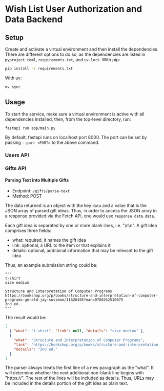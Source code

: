 # Wish List User Authorization and Data Backend

## Setup

Create and activate a virtual environment and then install the dependencies.
There are different options to do so, as the dependencies are listed in `pyproject.toml`, `requirements.txt`, and `uv.lock`.
With pip:

```bash
pip install -r requirements.txt
```

With [uv](https://docs.astral.sh/uv/guides/projects/):

```bash
uv sync
```

## Usage

To start the service, make sure a virtual environment is active with all dependencies installed, then, from the top-level directory, run:

```bash
fastapi run app/main.py
```

By default, fastapi runs on localhost port 8000.
The port can be set by passing `--port <PORT>` to the above command.

### Users API

### Gifts API

#### Parsing Text into Multiple Gifts

- Endpoint: `/gifts/parse-text`
- Method: POST

The data returned is an object with the key `data` and a value that is the JSON array of parsed gift ideas.
Thus, in order to access the JSON array in a response provided via the Fetch API, one would use `response.data.data`.

Each gift idea is separated by one or more blank lines, i.e. "\n\n".
A gift idea comprises three fields:

- what: required, it names the gift idea
- link: optional, a URL to the item or that explains it
- details: optional, additional information that may be relevant to the gift idea

Thus, an example submission string could be:

```
"""
t-shirt
size medium

Structure and Interpretation of Computer Programs
https://bookshop.org/p/books/structure-and-interpretation-of-computer-programs-gerald-jay-sussman/11620466?ean=9780262510875
2nd ed.
"""
```

The result would be:

```json
[
  { "what": "t-shirt", "link": null, "details": "size medium" },
  {
    "what": "Structure and Interpretation of Computer Programs",
    "link": "https://bookshop.org/p/books/structure-and-interpretation-of-computer-programs-gerald-jay-sussman/11620466?ean=9780262510875",
    "details": "2nd ed."
  }
]
```

The parser always treats the first line of a new paragraph as the "what".
It will determine whether the next additional non-blank line begins with "https://".
The rest of the lines will be included as details.
Thus, URLs may be included in the details portion of the gift idea as plain text.
